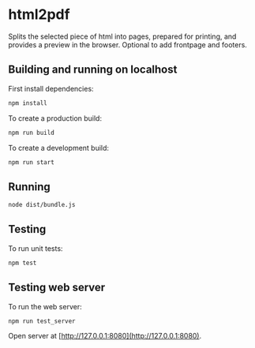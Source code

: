 # html2pdf

Splits the selected piece of html into pages, prepared for printing, and provides a preview in the browser. Optional to add frontpage and footers.

## Building and running on localhost

First install dependencies:

```sh
npm install
```

To create a production build:

```sh
npm run build
```

To create a development build:

```sh
npm run start
```

## Running

```sh
node dist/bundle.js
```

## Testing

To run unit tests:

```sh
npm test
```

## Testing web server

To run the web server:

```sh
npm run test_server
```

Open server at [http://127.0.0.1:8080](http://127.0.0.1:8080).
